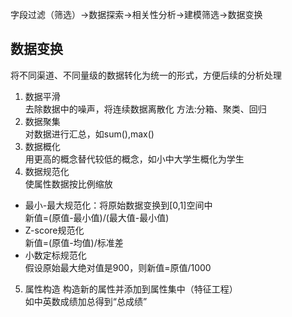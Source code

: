 字段过滤（筛选）->数据探索->相关性分析->建模筛选->数据变换

## 数据变换
将不同渠道、不同量级的数据转化为统一的形式，方便后续的分析处理
1. 数据平滑  
去除数据中的噪声，将连续数据离散化
方法:分箱、聚类、回归
2. 数据聚集  
对数据进行汇总，如sum(),max()  
3. 数据概化  
用更高的概念替代较低的概念，如小中大学生概化为学生  
4. 数据规范化  
使属性数据按比例缩放   
 - 最小-最大规范化：将原始数据变换到[0,1]空间中   
 新值=(原值-最小值)/(最大值-最小值)
 - Z-score规范化   
 新值=(原值-均值)/标准差
 - 小数定标规范化   
 假设原始最大绝对值是900，则新值=原值/1000
5. 属性构造
构造新的属性并添加到属性集中（特征工程）  
如中英数成绩加总得到“总成绩”
